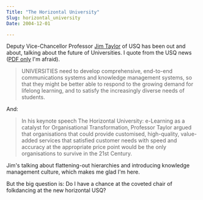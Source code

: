 ```yaml
---
Title: "The Horizontal University"
Slug: horizontal_university
Date: 2004-12-01

---
```

Deputy Vice-Chancellor Professor [Jim
Taylor](http://www.usq.edu.au/users/taylorj) of USQ has been out and
about, talking about the future of Universities. I quote from the USQ
news ([PDF only](http://www.usq.edu.au/resources/usm04279(24_11).pdf)
I'm afraid).

> UNIVERSITIES need to develop comprehensive, end-to-end communications
> systems and knowledge management systems, so that they might be better
> able to respond to the growing demand for lifelong learning, and to
> satisfy the increasingly diverse needs of students.

And:

> In his keynote speech The Horizontal University: e-Learning as a
> catalyst for Organisational Transformation, Professor Taylor argued
> that organisations that could provide customised, high-quality,
> value-added services that satisfied customer needs with speed and
> accuracy at the appropriate price point would be the only
> organisations to survive in the 21st Century.

Jim's talking about flattening-out hierarchies and introducing knowledge
management culture, which makes me glad I'm here.

But the big question is: Do I have a chance at the coveted chair of
folkdancing at the new horizontal USQ?
